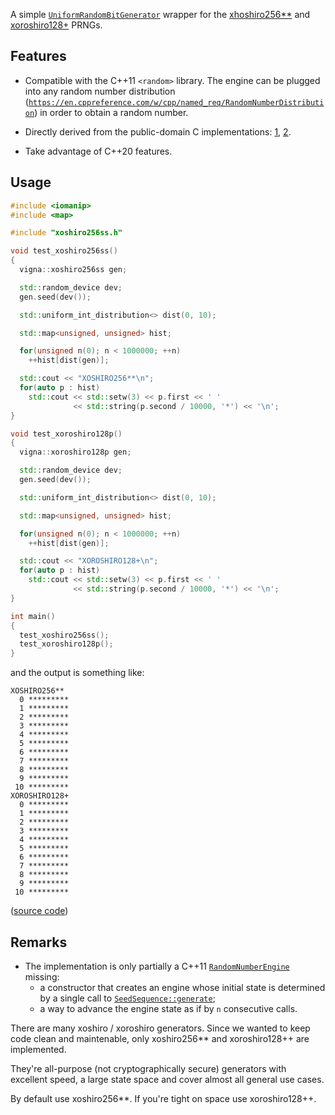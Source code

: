 A simple [`UniformRandomBitGenerator`](https://en.cppreference.com/w/cpp/named_req/UniformRandomBitGenerator) wrapper for the [xhoshiro256**](http://xoshiro.di.unimi.it/) and [xoroshiro128+](http://xoroshiro.di.unimi.it/) PRNGs.

## Features

- Compatible with the C++11 `<random>` library.
  The engine can be plugged into any random number distribution ([`https://en.cppreference.com/w/cpp/named_req/RandomNumberDistribution`](https://en.cppreference.com/w/cpp/named_req/RandomNumberDistribution)) in order to obtain a random number.

- Directly derived from the public-domain C implementations: [1](https://xoshiro.di.unimi.it/xoshiro256starstar.c), [2](https://xoroshiro.di.unimi.it/xoroshiro128plus.c).

- Take advantage of C++20 features.

## Usage

```c++
#include <iomanip>
#include <map>

#include "xoshiro256ss.h"

void test_xoshiro256ss()
{
  vigna::xoshiro256ss gen;

  std::random_device dev;
  gen.seed(dev());

  std::uniform_int_distribution<> dist(0, 10);

  std::map<unsigned, unsigned> hist;

  for(unsigned n(0); n < 1000000; ++n)
    ++hist[dist(gen)];

  std::cout << "XOSHIRO256**\n";
  for(auto p : hist)
    std::cout << std::setw(3) << p.first << ' '
              << std::string(p.second / 10000, '*') << '\n';
}

void test_xoroshiro128p()
{
  vigna::xoroshiro128p gen;

  std::random_device dev;
  gen.seed(dev());

  std::uniform_int_distribution<> dist(0, 10);

  std::map<unsigned, unsigned> hist;

  for(unsigned n(0); n < 1000000; ++n)
    ++hist[dist(gen)];

  std::cout << "XOROSHIRO128+\n";
  for(auto p : hist)
    std::cout << std::setw(3) << p.first << ' '
              << std::string(p.second / 10000, '*') << '\n';
}

int main()
{
  test_xoshiro256ss();
  test_xoroshiro128p();
}
```

and the output is something like:

```
XOSHIRO256**
  0 *********
  1 *********
  2 *********
  3 *********
  4 *********
  5 *********
  6 *********
  7 *********
  8 *********
  9 *********
 10 *********
XOROSHIRO128+
  0 *********
  1 *********
  2 *********
  3 *********
  4 *********
  5 *********
  6 *********
  7 *********
  8 *********
  9 *********
 10 *********
```

([source code](https://github.com/morinim/xoshiro256ss/blob/master/example.cc))

## Remarks

- The implementation is only partially a C++11 [`RandomNumberEngine`](https://en.cppreference.com/w/cpp/named_req/RandomNumberEngine) missing:
  - a constructor that creates an engine whose initial state is determined by a single call to [`SeedSequence::generate`](https://en.cppreference.com/w/cpp/named_req/SeedSequence);
  - a way to advance the engine state as if by `n` consecutive calls.

There are many xoshiro / xoroshiro generators. Since we wanted to keep code clean and maintenable, only xoshiro256** and xoroshiro128++ are implemented.

They're all-purpose (not cryptographically secure) generators with excellent speed, a large state space and cover almost all general use cases.

By default use xoshiro256**. If you're tight on space use xoroshiro128++.